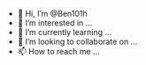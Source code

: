 - 👋 Hi, I’m @Ben101h
- 👀 I’m interested in ...
- 🌱 I’m currently learning ...
- 💞️ I’m looking to collaborate on ...
- 📫 How to reach me ...

<!---
Ben101h/Ben101h is a ✨ special ✨ repository because its `README.md` (this file) appears on your GitHub profile.
You can click the Preview link to take a look at your changes.
--->
